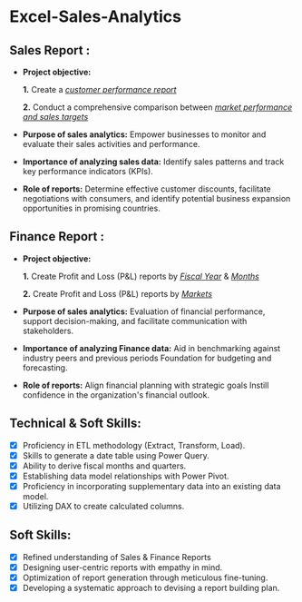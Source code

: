 # Excel-Sales-Analytics
## Sales Report :


- **Project objective:** 

    **1.** Create a _[customer performance report](https://github.com/HarshallNadar17/Excel-Sales-Analytics/blob/main/Customer%20Performance%20Report%20.pdf)_ 

    **2.** Conduct a comprehensive comparison between _[market performance and sales targets](https://github.com/HarshallNadar17/Excel-Sales-Analytics/blob/main/Market%20performance%20Vs%20Target%20.pdf)_

- **Purpose of sales analytics:** Empower businesses to monitor and evaluate their sales activities and performance.

- **Importance of analyzing sales data:** Identify sales patterns and track key performance indicators (KPIs).

- **Role of reports:** Determine effective customer discounts, facilitate negotiations with consumers, and identify potential business expansion opportunities in promising countries.


## Finance Report :

- **Project objective:** 

    **1.** Create Profit and Loss (P&L) reports by _[Fiscal Year](https://github.com/HarshallNadar17/Excel-Sales-Analytics/blob/main/Profit%20and%20loss%20Statement%20by%20FY%20Year%20.pdf)_ & _[Months](https://github.com/HarshallNadar17/Excel-Sales-Analytics/blob/main/Profit%20and%20loss%20Statement%20by%20Months%20.pdf)_ 

   **2.** Create Profit and Loss (P&L) reports by _[Markets](https://github.com/HarshallNadar17/Excel-Sales-Analytics/blob/main/Profit%20and%20loss%20Statement%20FY%20Year%20(Market)%20.pdf)_

- **Purpose of sales analytics:** Evaluation of financial performance, support decision-making, and facilitate communication with stakeholders.

- **Importance of analyzing Finance data:** Aid in benchmarking against industry peers and previous periods Foundation for budgeting and forecasting.

- **Role of reports:** Align financial planning with strategic goals Instill confidence in the organization's financial outlook.


## Technical & Soft Skills:
- [x]	Proficiency in ETL methodology (Extract, Transform, Load).
- [x]	Skills to generate a date table using Power Query.
- [x]	Ability to derive fiscal months and quarters.
- [x]	Establishing data model relationships with Power Pivot.
- [x]	Proficiency in incorporating supplementary data into an existing data model.
- [x]	Utilizing DAX to create calculated columns.

## Soft Skills:
- [x]	Refined understanding of Sales & Finance Reports
- [x]	Designing user-centric reports with empathy in mind.
- [x]	Optimization of report generation through meticulous fine-tuning.
- [x]	Developing a systematic approach to devising a report building plan.
